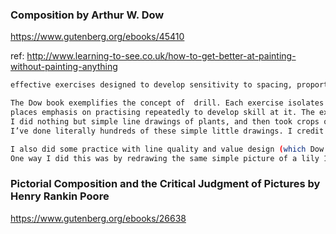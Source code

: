 
### Composition by Arthur W. Dow
https://www.gutenberg.org/ebooks/45410

ref: http://www.learning-to-see.co.uk/how-to-get-better-at-painting-without-painting-anything
```bash
effective exercises designed to develop sensitivity to spacing, proportion and pattern – Composition, by Arthur Wesley Dow.

The Dow book exemplifies the concept of  drill. Each exercise isolates a specific area of composition and 
places emphasis on practising repeatedly to develop skill at it. The exercises are simplified. For months on end, 
I did nothing but simple line drawings of plants, and then took crops of those drawings and repeatedly refined them by tracing.
I’ve done literally hundreds of these simple little drawings. I credit this practice with developing my sensitivity to spacing and proportion.

I also did some practice with line quality and value design (which Dow calls notan). 
One way I did this was by redrawing the same simple picture of a lily 100 times, in two values.
```


### Pictorial Composition and the Critical Judgment of Pictures by Henry Rankin Poore
https://www.gutenberg.org/ebooks/26638  
